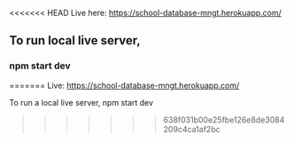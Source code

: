 <<<<<<< HEAD
Live here: https://school-database-mngt.herokuapp.com/

## To run local live server,
### npm start dev
=======
Live: https://school-database-mngt.herokuapp.com/

To run a local live server,
npm start dev
>>>>>>> 638f031b00e25fbe126e8de3084209c4ca1af2bc
